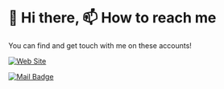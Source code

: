 # 👋 Hi there, 📫 How to reach me
You can find and get touch with me on these accounts!

[![Web Site](https://img.shields.io/badge/linkedin-go%20to%20website-blue?style=for-the-badge&logo=linkedin)](https://www.linkedin.com/in/erdinccurebal/)

[![Mail Badge](https://img.shields.io/badge/erdinccurebal@hotmail.com-contact%20me%20on%20mail-blue?style=for-the-badge&logo=gmail)](mailto:erdinccurebal@hotmail.com)
